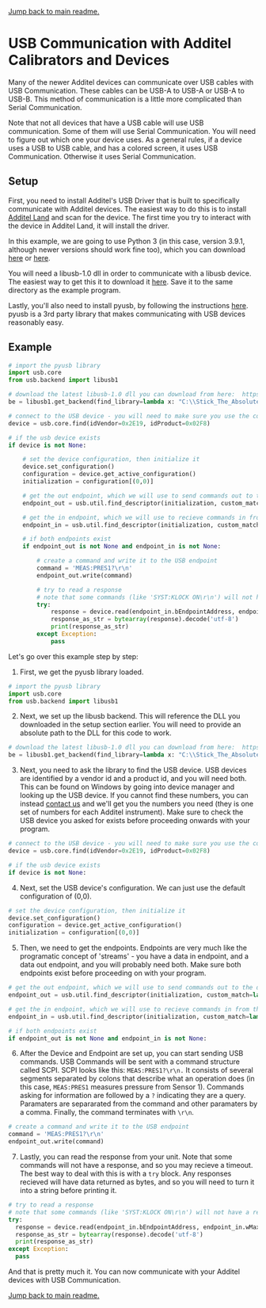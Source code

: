 [Jump back to main readme.](../readme.md)

# USB Communication with Additel Calibrators and Devices

Many of the newer Additel devices can communicate over USB cables with USB Communication.  These cables can be USB-A to USB-A or USB-A to USB-B.  This method of communication is a little more complicated than Serial Communication.

Note that not all devices that have a USB cable will use USB communication.  Some of them will use Serial Communication.  You will need to figure out which one your device uses.  As a general rules, if a device uses a USB to USB cable, and has a colored screen, it uses USB Communication.  Otherwise it uses Serial Communication.

## Setup

First, you need to install Additel's USB Driver that is built to specifically communicate with Additel devices.  The easiest way to do this is to install [Additel Land](https://additel.com/product-detail.html/land-pressure-software/) and scan for the device.  The first time you try to interact with the device in Additel Land, it will install the driver.

In this example, we are going to use Python 3 (in this case, version 3.9.1, although newer versions should work fine too), which you can download [here](https://www.python.org/downloads/) or [here](https://www.microsoft.com/en-us/p/python-39/9p7qfqmjrfp7).

You will need a libusb-1.0 dll in order to communicate with a libusb device.  The easiest way to get this it to download it [here](https://github.com/pyusb/pyusb).  Save it to the same directory as the example program.

Lastly, you'll also need to install pyusb, by following the instructions [here](https://github.com/pyusb/pyusb#installing).  pyusb is a 3rd party library that makes communicating with USB devices reasonably easy.

## Example

```python
# import the pyusb library
import usb.core
from usb.backend import libusb1

# download the latest libusb-1.0 dll you can download from here:  https://libusb.info/  - then use the absolute path below as the backend
be = libusb1.get_backend(find_library=lambda x: "C:\\Stick_The_Absolute_Path_To_Lib_USB_1.0_DLL_Here")

# connect to the USB device - you will need to make sure you use the correct vendor and product id (you can ask us for it)
device = usb.core.find(idVendor=0x2E19, idProduct=0x02F8)

# if the usb device exists
if device is not None:

    # set the device configuration, then initialize it
    device.set_configuration()
    configuration = device.get_active_configuration()
    initialization = configuration[(0,0)]

    # get the out endpoint, which we will use to send commands out to the device
    endpoint_out = usb.util.find_descriptor(initialization, custom_match=lambda e: usb.util.endpoint_direction(e.bEndpointAddress) == usb.util.ENDPOINT_OUT)

    # get the in endpoint, which we will use to recieve commands in from the device
    endpoint_in = usb.util.find_descriptor(initialization, custom_match=lambda e: usb.util.endpoint_direction(e.bEndpointAddress) == usb.util.ENDPOINT_IN)

    # if both endpoints exist
    if endpoint_out is not None and endpoint_in is not None:

        # create a command and write it to the USB endpoint
        command = 'MEAS:PRES1?\r\n'
        endpoint_out.write(command)

        # try to read a response
        # note that some commands (like 'SYST:KLOCK ON\r\n') will not have a response, so this action may timeout with an error (which is why we have a try block)
        try:
            response = device.read(endpoint_in.bEndpointAddress, endpoint_in.wMaxPacketSize)
            response_as_str = bytearray(response).decode('utf-8')
            print(response_as_str)
        except Exception:
            pass
```

Let's go over this example step by step:

1)  First, we get the pyusb library loaded.

```python
# import the pyusb library
import usb.core
from usb.backend import libusb1
```

2) Next, we set up the libusb backend.  This will reference the DLL you downloaded in the setup section earlier.  You will need to provide an absolute path to the DLL for this code to work.

```python
# download the latest libusb-1.0 dll you can download from here:  https://libusb.info/  - then use the absolute path below as the backend
be = libusb1.get_backend(find_library=lambda x: "C:\\Stick_The_Absolute_Path_To_Lib_USB_1.0_DLL_Here")
```

3) Next, you need to ask the library to find the USB device.  USB devices are identified by a vendor id and a product id, and you will need both.  This can be found on Windows by going into device manager and looking up the USB device.  If you cannot find these numbers, you can instead [contact us](https://www.additel.com/contactus.html/) and we'll get you the numbers you need (they is one set of numbers for each Additel instrument).  Make sure to check the USB device you asked for exists before proceeding onwards with your program.

```python
# connect to the USB device - you will need to make sure you use the correct vendor and product id (you can ask us for it)
device = usb.core.find(idVendor=0x2E19, idProduct=0x02F8)

# if the usb device exists
if device is not None:
```
4) Next, set the USB device's configuration.  We can just use the default configuration of (0,0).

```python
# set the device configuration, then initialize it
device.set_configuration()
configuration = device.get_active_configuration()
initialization = configuration[(0,0)]
```

5)  Then, we need to get the endpoints.  Endpoints are very much like the programatic concept of 'streams' - you have a data in endpoint, and a data out endpoint, and you will probably need both.  Make sure both endpoints exist before proceeding on with your program.

```python
# get the out endpoint, which we will use to send commands out to the device
endpoint_out = usb.util.find_descriptor(initialization, custom_match=lambda e: usb.util.endpoint_direction(e.bEndpointAddress) == usb.util.ENDPOINT_OUT)

# get the in endpoint, which we will use to recieve commands in from the device
endpoint_in = usb.util.find_descriptor(initialization, custom_match=lambda e: usb.util.endpoint_direction(e.bEndpointAddress) == usb.util.ENDPOINT_IN)

# if both endpoints exist
if endpoint_out is not None and endpoint_in is not None:
```

6)  After the Device and Endpoint are set up, you can start sending USB commands.  USB Commands will be sent with a command structure called SCPI.  SCPI looks like this: `MEAS:PRES1?\r\n.` It consists of several segments separated by colons that describe what an operation does (in this case, `MEAS:PRES1` measures pressure from Sensor 1). Commands asking for information are followed by a `?` indicating they are a query. Paramaters are separarated from the command and other paramaters by a comma. Finally, the command terminates with `\r\n`.

```python
# create a command and write it to the USB endpoint
command = 'MEAS:PRES1?\r\n'
endpoint_out.write(command)
```

7)  Lastly, you can read the response from your unit.  Note that some commands will not have a response, and so you may recieve a timeout.  The best way to deal with this is with a `try` block.  Any responses recieved will have data returned as bytes, and so you will need to turn it into a string before printing it.

```python
# try to read a response
# note that some commands (like 'SYST:KLOCK ON\r\n') will not have a response, so this action may timeout with an error (which is why we have a try block)
try:
  response = device.read(endpoint_in.bEndpointAddress, endpoint_in.wMaxPacketSize)
  response_as_str = bytearray(response).decode('utf-8')
  print(response_as_str)
except Exception:
  pass
```

And that is pretty much it. You can now communicate with your Additel devices with USB Communication.

[Jump back to main readme.](../readme.md)
